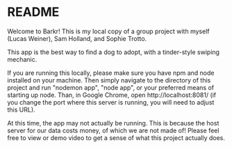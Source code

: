 # README

Welcome to Barkr! This is my local copy of a group project with myself (Lucas Weiner), Sam Holland, and Sophie Trotto.

This app is the best way to find a dog to adopt, with a tinder-style swiping mechanic.

If you are running this locally, please make sure you have npm and node installed on your machine. Then simply navigate to the directory of this project and run "nodemon app", "node app", or your preferred means of starting up node. Than, in Google Chrome, open http://localhost:8081/ (if you change the port where this server is running, you will need to adjust this URL).

At this time, the app may not actually be running. This is because the host server for our data costs money, of which we are not made of! Please feel free to view or demo video to get a sense of what this project actually does.
